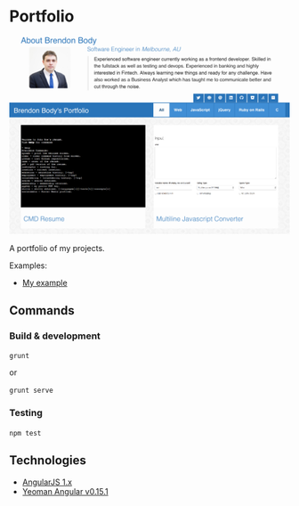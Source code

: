 # Portfolio

![Screenshot](https://raw.githubusercontent.com/bbody/Portfolio/master/screenshots/screenshot.png)

A portfolio of my projects.

Examples:
* [My example](https://portfolio.bbody.io/)

## Commands

### Build & development

`grunt`

or

`grunt serve`

### Testing

`npm test`

## Technologies

* [AngularJS 1.x](https://angularjs.org/)
* [Yeoman Angular v0.15.1](https://github.com/yeoman/generator-angular)